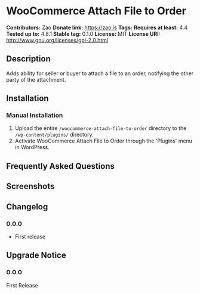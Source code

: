 # WooCommerce Attach File to Order #
**Contributors:**      Zao
**Donate link:**       https://zao.is
**Tags:**
**Requires at least:** 4.4
**Tested up to:**      4.8.1
**Stable tag:**        0.1.0
**License:**           MIT
**License URI:**       http://www.gnu.org/licenses/gpl-2.0.html

## Description ##

Adds ability for seller or buyer to attach a file to an order, notifying the other party of the attachment.

## Installation ##

### Manual Installation ###

1. Upload the entire `/woocommerce-attach-file-to-order` directory to the `/wp-content/plugins/` directory.
2. Activate WooCommerce Attach File to Order through the 'Plugins' menu in WordPress.

## Frequently Asked Questions ##


## Screenshots ##


## Changelog ##

### 0.0.0 ###
* First release

## Upgrade Notice ##

### 0.0.0 ###
First Release
